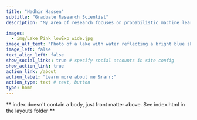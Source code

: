 ```yaml
---
title: "Nadhir Hassen"
subtitle: "Graduate Research Scientist"
description: "My area of research focuses on probabilistic machine learning, deep learning and Reinforcement Learning for solving industrial optimization problems in out-of-distribution settings and hopefully develop more robust models and algorithms for robotics and optimal control problems." 

images:
  - img/Lake_Pink_lowExp_wide.jpg
image_alt_text: "Photo of a lake with water reflecting a bright blue sky and nestled among lush trees"
image_left: false
text_align_left: false
show_social_links: true # specify social accounts in site config
show_action_link: true
action_link: /about
action_label: "Learn more about me &rarr;"
action_type: text # text, button
type: home
---
```


** index doesn't contain a body, just front matter above.
See index.html in the layouts folder **
